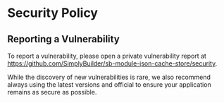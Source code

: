 # Security Policy

## Reporting a Vulnerability

To report a vulnerability, please open a private vulnerability report at https://github.com/SimplyBuilder/sb-module-json-cache-store/security.

While the discovery of new vulnerabilities is rare, we also recommend always using the latest versions and official to ensure your application remains as secure as possible.